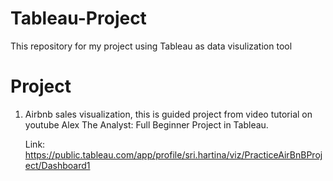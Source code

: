 # Tableau-Project
This repository for my project using Tableau as data visulization tool

# Project
1. Airbnb sales visualization, this is guided project from video tutorial on youtube Alex The Analyst: Full Beginner Project in Tableau.

   Link: https://public.tableau.com/app/profile/sri.hartina/viz/PracticeAirBnBProject/Dashboard1
